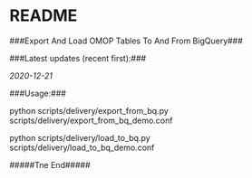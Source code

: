 # README #

###Export And Load OMOP Tables To And From BigQuery###

###Latest updates (recent first):###

*2020-12-21*


###Usage:###

python scripts/delivery/export_from_bq.py scripts/delivery/export_from_bq_demo.conf 

python scripts/delivery/load_to_bq.py scripts/delivery/load_to_bq_demo.conf 

#####Tne End#####

